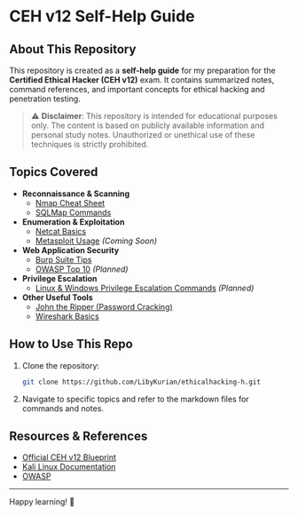 # CEH v12 Self-Help Guide

## About This Repository
This repository is created as a **self-help guide** for my preparation for the **Certified Ethical Hacker (CEH v12)** exam. It contains summarized notes, command references, and important concepts for ethical hacking and penetration testing.

> ⚠ **Disclaimer**: This repository is intended for educational purposes only. The content is based on publicly available information and personal study notes. Unauthorized or unethical use of these techniques is strictly prohibited.

## Topics Covered
- **Reconnaissance & Scanning**
  - [Nmap Cheat Sheet](nmap.md)
  - [SQLMap Commands](sqlmap.md)
- **Enumeration & Exploitation**
  - [Netcat Basics](notes.md#netcat-reverse-shell)
  - [Metasploit Usage](metasploit_usage.md) *(Coming Soon)*
- **Web Application Security**
  - [Burp Suite Tips](burpsuite.md)
  - [OWASP Top 10](https://owasp.org/) *(Planned)*
- **Privilege Escalation**
  - [Linux & Windows Privilege Escalation Commands](privilege_escalation.md) *(Planned)*
- **Other Useful Tools**
  - [John the Ripper (Password Cracking)](notes.md#hashingdecoding)
  - [Wireshark Basics](wireshark.md)

## How to Use This Repo
1. Clone the repository:
   ```bash
   git clone https://github.com/LibyKurian/ethicalhacking-h.git
   ```
2. Navigate to specific topics and refer to the markdown files for commands and notes.

## Resources & References
- [Official CEH v12 Blueprint](https://www.eccouncil.org/)
- [Kali Linux Documentation](https://www.kali.org/)
- [OWASP](https://owasp.org/)

---
Happy learning! 🚀
